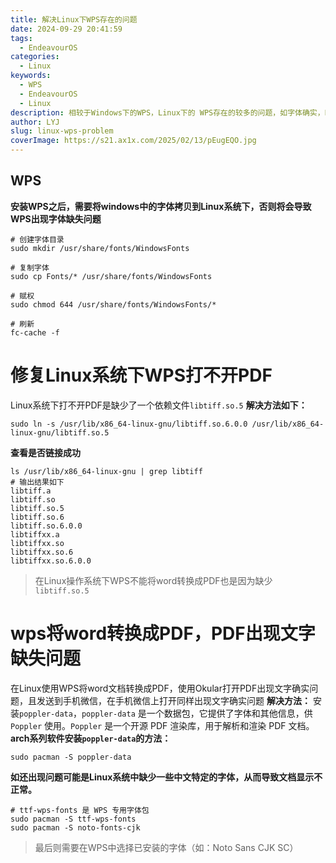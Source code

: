 ```yaml
---
title: 解决Linux下WPS存在的问题
date: 2024-09-29 20:41:59
tags:
  - EndeavourOS
categories:
  - Linux
keywords:
  - WPS
  - EndeavourOS
  - Linux
description: 相较于Windows下的WPS，Linux下的 WPS存在的较多的问题，如字体确实，PDF功能不能使用，PDF文字缺失等问题。
author: LYJ
slug: linux-wps-problem
coverImage: https://s21.ax1x.com/2025/02/13/pEugEQO.jpg
---
```

## WPS
**安装WPS之后，需要将windows中的字体拷贝到Linux系统下，否则将会导致WPS出现字体缺失问题**
```shell
# 创建字体目录
sudo mkdir /usr/share/fonts/WindowsFonts

# 复制字体
sudo cp Fonts/* /usr/share/fonts/WindowsFonts

# 赋权
sudo chmod 644 /usr/share/fonts/WindowsFonts/*

# 刷新
fc-cache -f
```

# 修复Linux系统下WPS打不开PDF
Linux系统下打不开PDF是缺少了一个依赖文件`libtiff.so.5`
**解决方法如下：**
```shell
sudo ln -s /usr/lib/x86_64-linux-gnu/libtiff.so.6.0.0 /usr/lib/x86_64-linux-gnu/libtiff.so.5
```
**查看是否链接成功**
```shell
ls /usr/lib/x86_64-linux-gnu | grep libtiff
# 输出结果如下
libtiff.a
libtiff.so
libtiff.so.5
libtiff.so.6
libtiff.so.6.0.0
libtiffxx.a
libtiffxx.so
libtiffxx.so.6
libtiffxx.so.6.0.0
```
> 在Linux操作系统下WPS不能将word转换成PDF也是因为缺少`libtiff.so.5`

# wps将word转换成PDF，PDF出现文字缺失问题
在Linux使用WPS将word文档转换成PDF，使用Okular打开PDF出现文字确实问题，且发送到手机微信，在手机微信上打开同样出现文字确实问题
**解决方法：** 安装`poppler-data`，`poppler-data` 是一个数据包，它提供了字体和其他信息，供 `Poppler` 使用。`Poppler` 是一个开源 PDF 渲染库，用于解析和渲染 PDF 文档。
**arch系列软件安装`poppler-data`的方法：**
```shell
sudo pacman -S poppler-data
```

**如还出现问题可能是Linux系统中缺少一些中文特定的字体，从而导致文档显示不正常。**
```shell
# ttf-wps-fonts 是 WPS 专用字体包
sudo pacman -S ttf-wps-fonts
sudo pacman -S noto-fonts-cjk
```
> 最后则需要在WPS中选择已安装的字体（如：Noto Sans CJK SC）
